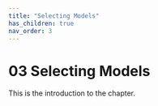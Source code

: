 ```yaml
---
title: "Selecting Models"
has_children: true
nav_order: 3
---
```


# 03 Selecting Models
This is the introduction to the chapter.

